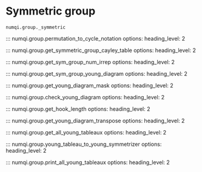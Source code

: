 # Symmetric group

`numqi.group._symmetric`

::: numqi.group.permutation_to_cycle_notation
    options:
      heading_level: 2

::: numqi.group.get_symmetric_group_cayley_table
    options:
      heading_level: 2

::: numqi.group.get_sym_group_num_irrep
    options:
      heading_level: 2

::: numqi.group.get_sym_group_young_diagram
    options:
      heading_level: 2

::: numqi.group.get_young_diagram_mask
    options:
      heading_level: 2

::: numqi.group.check_young_diagram
    options:
      heading_level: 2

::: numqi.group.get_hook_length
    options:
      heading_level: 2

::: numqi.group.get_young_diagram_transpose
    options:
      heading_level: 2

::: numqi.group.get_all_young_tableaux
    options:
      heading_level: 2

::: numqi.group.young_tableau_to_young_symmetrizer
    options:
      heading_level: 2

::: numqi.group.print_all_young_tableaux
    options:
      heading_level: 2
